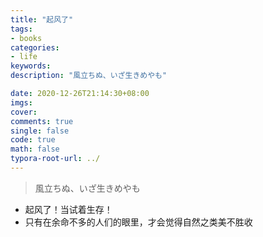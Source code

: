 ```yaml
---
title: "起风了"  
tags:  
- books
categories:
- life  
keywords:
description: "風立ちぬ、いざ生きめやも"  

date: 2020-12-26T21:14:30+08:00  
imgs:
cover:  
comments: true  
single: false
code: true  
math: false  
typora-root-url: ../ 
---
```


> 風立ちぬ、いざ生きめやも  

<!--more-->

- 起风了！当试着生存！
- 只有在余命不多的人们的眼里，才会觉得自然之类美不胜收